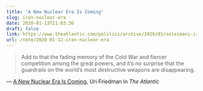 ```yaml
---
title: 'A New Nuclear Era Is Coming'
slug: iran-nuclear-era
date: 2020-01-13T21:03:36
draft: false
link: https://www.theatlantic.com/politics/archive/2020/01/soleimani-iran-north-korea-new-nuclear-age/604618
url: /note/2020-01-12-iran-nuclear-era
---
```


> Add to that the fading memory of the Cold War and fiercer competition among the great powers, and it’s no surprise that the guardrails on the world’s most destructive weapons are disappearing.

— [A New Nuclear Era Is Coming](https://www.theatlantic.com/politics/archive/2020/01/soleimani-iran-north-korea-new-nuclear-age/604618), Uri Friedman in _The Atlantic_
